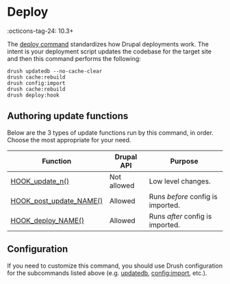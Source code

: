 # Deploy
:octicons-tag-24: 10.3+

The [deploy command](commands/deploy.md) standardizes how Drupal deployments work. The intent is your 
deployment script updates the codebase for the target site and then this command 
performs the following:

```shell
drush updatedb --no-cache-clear
drush cache:rebuild
drush config:import
drush cache:rebuild
drush deploy:hook
```

## Authoring update functions
Below are the 3 types of update functions run by this command, in order. Choose the most appropriate for your need. 

| Function | Drupal API | Purpose |
| --- | --- | --- |
| [HOOK_update_n()](https://api.drupal.org/api/drupal/core!lib!Drupal!Core!Extension!module.api.php/function/hook_update_N) | Not allowed | Low level changes. |
| [HOOK_post_update_NAME()](https://api.drupal.org/api/drupal/core!lib!Drupal!Core!Extension!module.api.php/function/hook_post_update_NAME) | Allowed | Runs *before* config is imported. |
| [HOOK_deploy_NAME()](https://github.com/drush-ops/drush/blob/11.x/tests/functional/resources/modules/d8/woot/woot.deploy.php) | Allowed | Runs *after* config is imported. | 

## Configuration

If you need to customize this command, you should use Drush configuration for the 
subcommands listed above (e.g. [updatedb](commands/updatedb.md), [config:import](commands/config_import.md), etc.).
